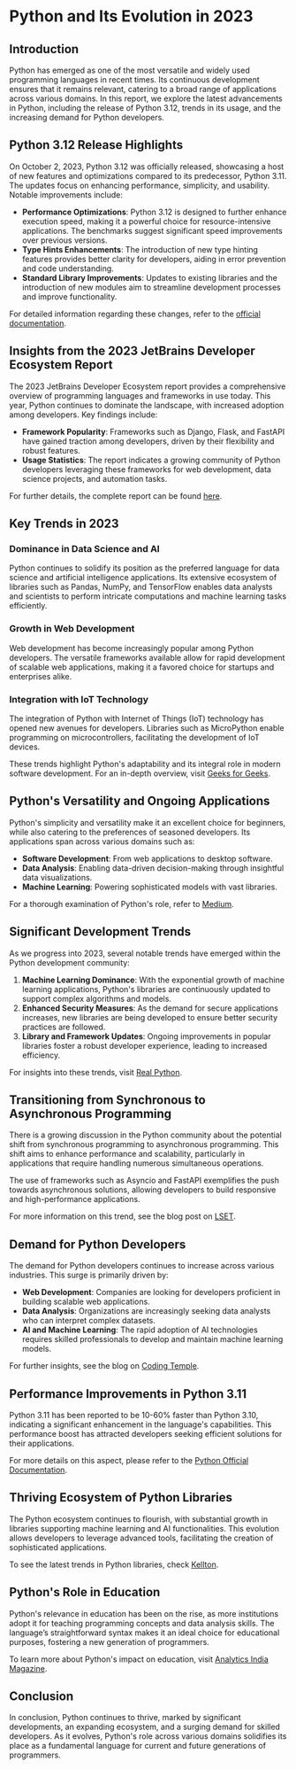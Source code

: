 # Python and Its Evolution in 2023

## Introduction
Python has emerged as one of the most versatile and widely used programming languages in recent times. Its continuous development ensures that it remains relevant, catering to a broad range of applications across various domains. In this report, we explore the latest advancements in Python, including the release of Python 3.12, trends in its usage, and the increasing demand for Python developers.

## Python 3.12 Release Highlights
On October 2, 2023, Python 3.12 was officially released, showcasing a host of new features and optimizations compared to its predecessor, Python 3.11. The updates focus on enhancing performance, simplicity, and usability. Notable improvements include:
- **Performance Optimizations**: Python 3.12 is designed to further enhance execution speed, making it a powerful choice for resource-intensive applications. The benchmarks suggest significant speed improvements over previous versions.
- **Type Hints Enhancements**: The introduction of new type hinting features provides better clarity for developers, aiding in error prevention and code understanding.
- **Standard Library Improvements**: Updates to existing libraries and the introduction of new modules aim to streamline development processes and improve functionality.

For detailed information regarding these changes, refer to the [official documentation](https://docs.python.org/3/whatsnew/3.12.html).

## Insights from the 2023 JetBrains Developer Ecosystem Report
The 2023 JetBrains Developer Ecosystem report provides a comprehensive overview of programming languages and frameworks in use today. This year, Python continues to dominate the landscape, with increased adoption among developers. Key findings include:
- **Framework Popularity**: Frameworks such as Django, Flask, and FastAPI have gained traction among developers, driven by their flexibility and robust features.
- **Usage Statistics**: The report indicates a growing community of Python developers leveraging these frameworks for web development, data science projects, and automation tasks.

For further details, the complete report can be found [here](https://www.jetbrains.com/lp/devecosystem-2023/python/).

## Key Trends in 2023
### Dominance in Data Science and AI
Python continues to solidify its position as the preferred language for data science and artificial intelligence applications. Its extensive ecosystem of libraries such as Pandas, NumPy, and TensorFlow enables data analysts and scientists to perform intricate computations and machine learning tasks efficiently.

### Growth in Web Development
Web development has become increasingly popular among Python developers. The versatile frameworks available allow for rapid development of scalable web applications, making it a favored choice for startups and enterprises alike.

### Integration with IoT Technology
The integration of Python with Internet of Things (IoT) technology has opened new avenues for developers. Libraries such as MicroPython enable programming on microcontrollers, facilitating the development of IoT devices.

These trends highlight Python's adaptability and its integral role in modern software development. For an in-depth overview, visit [Geeks for Geeks](https://www.geeksforgeeks.org/7-python-development-trends-that-you-must-know-in-2023/).

## Python's Versatility and Ongoing Applications
Python's simplicity and versatility make it an excellent choice for beginners, while also catering to the preferences of seasoned developers. Its applications span across various domains such as:
- **Software Development**: From web applications to desktop software.
- **Data Analysis**: Enabling data-driven decision-making through insightful data visualizations.
- **Machine Learning**: Powering sophisticated models with vast libraries.

For a thorough examination of Python's role, refer to [Medium](https://medium.com/@giuseppelepisco/python-in-late-2023-unleashing-the-power-of-a-timeless-language-75bd73ee7a72).

## Significant Development Trends
As we progress into 2023, several notable trends have emerged within the Python development community:
1. **Machine Learning Dominance**: With the exponential growth of machine learning applications, Python's libraries are continuously updated to support complex algorithms and models.
2. **Enhanced Security Measures**: As the demand for secure applications increases, new libraries are being developed to ensure better security practices are followed.
3. **Library and Framework Updates**: Ongoing improvements in popular libraries foster a robust developer experience, leading to increased efficiency.

For insights into these trends, visit [Real Python](https://realpython.com/popular-python-tutorials-2023/).

## Transitioning from Synchronous to Asynchronous Programming
There is a growing discussion in the Python community about the potential shift from synchronous programming to asynchronous programming. This shift aims to enhance performance and scalability, particularly in applications that require handling numerous simultaneous operations.

The use of frameworks such as Asyncio and FastAPI exemplifies the push towards asynchronous solutions, allowing developers to build responsive and high-performance applications.

For more information on this trend, see the blog post on [LSET](https://lset.uk/blog/unveiling-the-future-of-python-exploring-the-latest-trends-and-innovations-in-2023-and-beyond/).

## Demand for Python Developers
The demand for Python developers continues to increase across various industries. This surge is primarily driven by:
- **Web Development**: Companies are looking for developers proficient in building scalable web applications.
- **Data Analysis**: Organizations are increasingly seeking data analysts who can interpret complex datasets.
- **AI and Machine Learning**: The rapid adoption of AI technologies requires skilled professionals to develop and maintain machine learning models.

For further insights, see the blog on [Coding Temple](https://www.codingtemple.com/blog/who-should-learn-python-in-2023/).

## Performance Improvements in Python 3.11
Python 3.11 has been reported to be 10-60% faster than Python 3.10, indicating a significant enhancement in the language's capabilities. This performance boost has attracted developers seeking efficient solutions for their applications.

For more details on this aspect, please refer to the [Python Official Documentation](https://docs.python.org/3/whatsnew/3.11.html).

## Thriving Ecosystem of Python Libraries
The Python ecosystem continues to flourish, with substantial growth in libraries supporting machine learning and AI functionalities. This evolution allows developers to leverage advanced tools, facilitating the creation of sophisticated applications.

To see the latest trends in Python libraries, check [Kellton](https://www.kellton.com/kellton-tech-blog/top-python-development-trends).

## Python's Role in Education
Python's relevance in education has been on the rise, as more institutions adopt it for teaching programming concepts and data analysis skills. The language’s straightforward syntax makes it an ideal choice for educational purposes, fostering a new generation of programmers.

To learn more about Python's impact on education, visit [Analytics India Magazine](https://analyticsindiamag.com/news/python/).

## Conclusion
In conclusion, Python continues to thrive, marked by significant developments, an expanding ecosystem, and a surging demand for skilled developers. As it evolves, Python's role across various domains solidifies its place as a fundamental language for current and future generations of programmers.